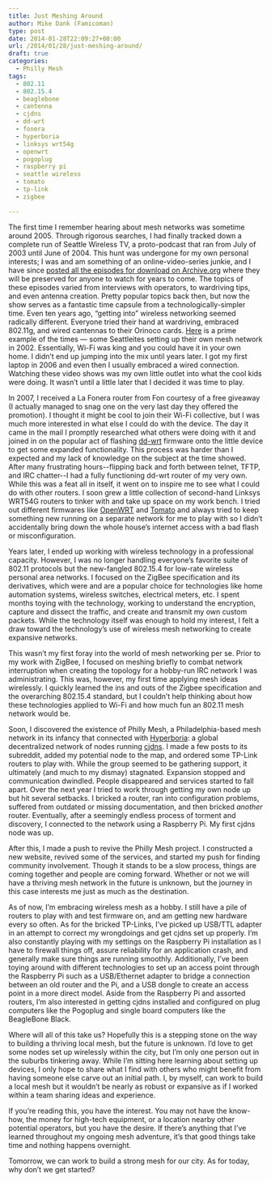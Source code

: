 ```yaml
---
title: Just Meshing Around
author: Mike Dank (Famicoman)
type: post
date: 2014-01-28T22:09:27+00:00
url: /2014/01/28/just-meshing-around/
draft: true
categories:
  - Philly Mesh
tags:
  - 802.11
  - 802.15.4
  - beaglebone
  - cantenna
  - cjdns
  - dd-wrt
  - fonera
  - hyperboria
  - linksys wrt54g
  - openwrt
  - pogoplug
  - raspberry pi
  - seattle wireless
  - tomato
  - tp-link
  - zigbee

---
```

The first time I remember hearing about mesh networks was sometime around 2005. Through rigorous searches, I had finally tracked down a complete run of Seattle Wireless TV, a proto-podcast that ran from July of 2003 until June of 2004. This hunt was undergone for my own personal interests; I was and am something of an online-video-series junkie, and I have since [posted all the episodes for download on Archive.org](https://archive.org/details/seattlewirelesstv) where they will be preserved for anyone to watch for years to come. The topics of these episodes varied from interviews with operators, to wardriving tips, and even antenna creation. Pretty popular topics back then, but now the show serves as a fantastic time capsule from a technologically-simpler time. Even ten years ago, “getting into” wireless networking seemed radically different. Everyone tried their hand at wardriving, embraced 802.11g, and wired cantennas to their Orinoco cards. [Here](http://vilos.com/new_mast/) is a prime example of the times — some Seattleites setting up their own mesh network in 2002. Essentially, Wi-Fi was king and you could have it in your own home. I didn’t end up jumping into the mix until years later. I got my first laptop in 2006 and even then I usually embraced a wired connection. Watching these video shows was my own little outlet into what the cool kids were doing. It wasn’t until a little later that I decided it was time to play.

In 2007, I received a La Fonera router from Fon courtesy of a free giveaway (I actually managed to snag one on the very last day they offered the promotion). I thought it might be cool to join their Wi-Fi collective, but I was much more interested in what else I could do with the device. The day it came in the mail I promptly researched what others were doing with it and joined in on the popular act of flashing [dd-wrt](http://www.dd-wrt.com/site/index) firmware onto the little device to get some expanded functionality. This process was harder than I expected and my lack of knowledge on the subject at the time showed. After many frustrating hours--flipping back and forth between telnet, TFTP, and IRC chatter--I had a fully functioning dd-wrt router of my very own. While this was a feat all in itself, it went on to inspire me to see what I could do with other routers. I soon grew a little collection of second-hand Linksys WRT54G routers to tinker with and take up space on my work bench. I tried out different firmwares like [OpenWRT](https://openwrt.org/) and [Tomato](http://www.polarcloud.com/tomato) and always tried to keep something new running on a separate network for me to play with so I didn’t accidentally bring down the whole house’s internet access with a bad flash or misconfiguration.

Years later, I ended up working with wireless technology in a professional capacity. However, I was no longer handling everyone’s favorite suite of 802.11 protocols but the new-fangled 802.15.4 for low-rate wireless personal area networks. I focused on the ZigBee specification and its derivatives, which were and are a popular choice for technologies like home automation systems, wireless switches, electrical meters, etc. I spent months toying with the technology, working to understand the encryption, capture and dissect the traffic, and create and transmit my own custom packets. While the technology itself was enough to hold my interest, I felt a draw toward the technology’s use of wireless mesh networking to create expansive networks.

This wasn’t my first foray into the world of mesh networking per se. Prior to my work with ZigBee, I focused on meshing briefly to combat network interruption when creating the topology for a hobby-run IRC network I was administrating. This was, however, my first time applying mesh ideas wirelessly. I quickly learned the ins and outs of the Zigbee specification and the overarching 802.15.4 standard, but I couldn’t help thinking about how these technologies applied to Wi-Fi and how much fun an 802.11 mesh network would be.

Soon, I discovered the existence of Philly Mesh, a Philadelphia-based mesh network in its infancy that connected with [Hyperboria](http://hyperboria.net): a global decentralized network of nodes running [cjdns](http://cjdns.info). I made a few posts to its subreddit, added my potential node to the map, and ordered some TP-Link routers to play with. While the group seemed to be gathering support, it ultimately (and much to my dismay) stagnated. Expansion stopped and communication dwindled. People disappeared and services started to fall apart. Over the next year I tried to work through getting my own node up but hit several setbacks. I bricked a router, ran into configuration problems, suffered from outdated or missing documentation, and then bricked *another* router. Eventually, after a seemingly endless process of torment and discovery, I connected to the network using a Raspberry Pi. My first cjdns node was up.

After this, I made a push to revive the Philly Mesh project. I constructed a new website, revived some of the services, and started my push for finding community involvement. Though it stands to be a slow process, things are coming together and people are coming forward. Whether or not we will have a thriving mesh network in the future is unknown, but the journey in this case interests me just as much as the destination.

As of now, I’m embracing wireless mesh as a hobby. I still have a pile of routers to play with and test firmware on, and am getting new hardware every so often. As for the bricked TP-Links, I’ve picked up USB/TTL adapter in an attempt to correct my wrongdoings and get cjdns set up properly. I’m also constantly playing with my settings on the Raspberry Pi installation as I have to firewall things off, assure reliability for an application crash, and generally make sure things are running smoothly. Additionally, I’ve been toying around with different technologies to set up an access point through the Raspberry Pi such as a USB/Ethernet adapter to bridge a connection between an old router and the Pi, and a USB dongle to create an access point in a more direct model. Aside from the Raspberry Pi and assorted routers, I’m also interested in getting cjdns installed and configured on plug computers like the Pogoplug and single board computers like the BeagleBone Black.

Where will all of this take us? Hopefully this is a stepping stone on the way to building a thriving local mesh, but the future is unknown. I’d love to get some nodes set up wirelessly within the city, but I’m only one person out in the suburbs tinkering away. While I’m sitting here learning about setting up devices, I only hope to share what I find with others who might benefit from having someone else carve out an initial path. I, by myself, can work to build a local mesh but it wouldn’t be nearly as robust or expansive as if I worked within a team sharing ideas and experience.

If you’re reading this, you have the interest. You may not have the know-how, the money for high-tech equipment, or a location nearby other potential operators, but you have the desire. If there’s anything that I’ve learned throughout my ongoing mesh adventure, it’s that good things take time and nothing happens overnight.

Tomorrow, we can work to build a strong mesh for our city. As for today, why don’t we get started?
